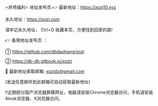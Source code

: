 ⭐️井喷福利⭐️ 地址发布页 👉 最新地址：https://xozj10.xyz

永久地址：https://xozj.com

请牢记永久地址， Ctrl+D 收藏本页，方便找到回家的路!

👉 备用地址发布页 ：

① https://github.com/dbdaohang/xozj

② https://db-dh.gitbook.io/xozj/

📧 最新地址索取邮箱: xozjdz@gmail.com

(发送任意邮件到此邮箱可自动获取最新地址)

‼️近期部分国产浏览器屏蔽网址，电脑请安装Chrome浏览器访问，手机请安装Alook浏览器、X浏览器访问。
